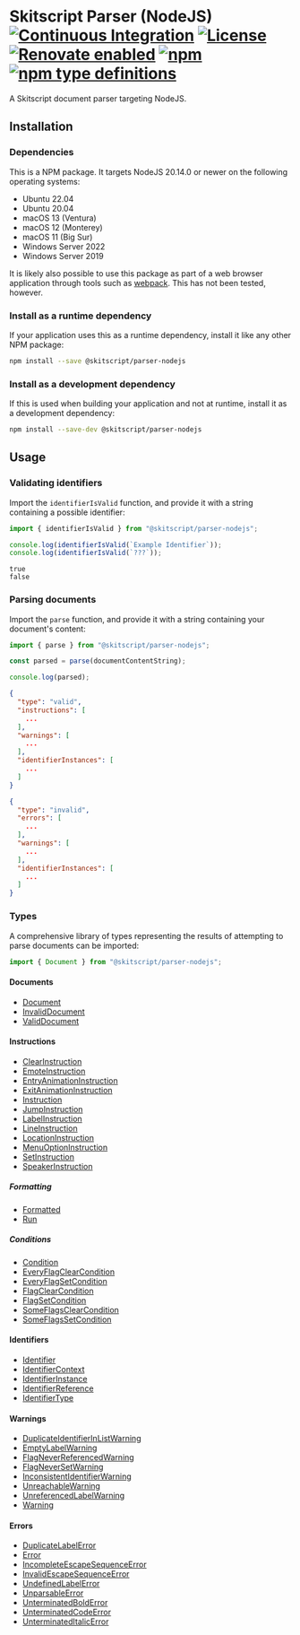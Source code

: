 # Skitscript Parser (NodeJS) [![Continuous Integration](https://github.com/skitscript/parser-nodejs/workflows/Continuous%20Integration/badge.svg)](https://github.com/skitscript/parser-nodejs/actions) [![License](https://img.shields.io/github/license/skitscript/parser-nodejs.svg)](https://github.com/skitscript/parser-nodejs/blob/master/license) [![Renovate enabled](https://img.shields.io/badge/renovate-enabled-brightgreen.svg)](https://renovatebot.com/) [![npm](https://img.shields.io/npm/v/@skitscript/parser-nodejs.svg)](https://www.npmjs.com/package/@skitscript/parser-nodejs) [![npm type definitions](https://img.shields.io/npm/types/@skitscript/parser-nodejs.svg)](https://www.npmjs.com/package/@skitscript/parser-nodejs)

A Skitscript document parser targeting NodeJS.

## Installation

### Dependencies

This is a NPM package.  It targets NodeJS 20.14.0 or newer on the following
operating systems:

- Ubuntu 22.04
- Ubuntu 20.04
- macOS 13 (Ventura)
- macOS 12 (Monterey)
- macOS 11 (Big Sur)
- Windows Server 2022
- Windows Server 2019

It is likely also possible to use this package as part of a web browser
application through tools such as [webpack](https://webpack.js.org/).  This has
not been tested, however.

### Install as a runtime dependency

If your application uses this as a runtime dependency, install it like any other
NPM package:

```bash
npm install --save @skitscript/parser-nodejs
```

### Install as a development dependency

If this is used when building your application and not at runtime, install it as
a development dependency:

```bash
npm install --save-dev @skitscript/parser-nodejs
```

## Usage

### Validating identifiers

Import the `identifierIsValid` function, and provide it with a string containing
a possible identifier:

```typescript
import { identifierIsValid } from "@skitscript/parser-nodejs";

console.log(identifierIsValid(`Example Identifier`));
console.log(identifierIsValid(`???`));
```

```
true
false
```

### Parsing documents

Import the `parse` function, and provide it with a string containing your
document's content:

```typescript
import { parse } from "@skitscript/parser-nodejs";

const parsed = parse(documentContentString);

console.log(parsed);
```

```json
{
  "type": "valid",
  "instructions": [
    ...
  ],
  "warnings": [
    ...
  ],
  "identifierInstances": [
    ...
  ]
}
```

```json
{
  "type": "invalid",
  "errors": [
    ...
  ],
  "warnings": [
    ...
  ],
  "identifierInstances": [
    ...
  ]
}
```

### Types

A comprehensive library of types representing the results of attempting to parse
documents can be imported:

```typescript
import { Document } from "@skitscript/parser-nodejs";
```

#### Documents

- [Document](./Document/index.ts)
- [InvalidDocument](./InvalidDocument/index.ts)
- [ValidDocument](./ValidDocument/index.ts)

#### Instructions

- [ClearInstruction](./ClearInstruction/index.ts)
- [EmoteInstruction](./EmoteInstruction/index.ts)
- [EntryAnimationInstruction](./EntryAnimationInstruction/index.ts)
- [ExitAnimationInstruction](./ExitAnimationInstruction/index.ts)
- [Instruction](./Instruction/index.ts)
- [JumpInstruction](./JumpInstruction/index.ts)
- [LabelInstruction](./LabelInstruction/index.ts)
- [LineInstruction](./LineInstruction/index.ts)
- [LocationInstruction](./LocationInstruction/index.ts)
- [MenuOptionInstruction](./MenuOptionInstruction/index.ts)
- [SetInstruction](./SetInstruction/index.ts)
- [SpeakerInstruction](./SpeakerInstruction/index.ts)

##### Formatting

- [Formatted](./Formatted/index.ts)
- [Run](./Run/index.ts)

##### Conditions

- [Condition](./Condition/index.ts)
- [EveryFlagClearCondition](./EveryFlagClearCondition/index.ts)
- [EveryFlagSetCondition](./EveryFlagSetCondition/index.ts)
- [FlagClearCondition](./FlagClearCondition/index.ts)
- [FlagSetCondition](./FlagSetCondition/index.ts)
- [SomeFlagsClearCondition](./SomeFlagsClearCondition/index.ts)
- [SomeFlagsSetCondition](./SomeFlagsSetCondition/index.ts)

#### Identifiers

- [Identifier](./Identifier/index.ts)
- [IdentifierContext](./IdentifierContext/index.ts)
- [IdentifierInstance](./IdentifierInstance/index.ts)
- [IdentifierReference](./IdentifierReference/index.ts)
- [IdentifierType](./IdentifierType/index.ts)

#### Warnings

- [DuplicateIdentifierInListWarning](./DuplicateIdentifierInListWarning/index.ts)
- [EmptyLabelWarning](./EmptyLabelWarning/index.ts)
- [FlagNeverReferencedWarning](./FlagNeverReferencedWarning/index.ts)
- [FlagNeverSetWarning](./FlagNeverSetWarning/index.ts)
- [InconsistentIdentifierWarning](./InconsistentIdentifierWarning/index.ts)
- [UnreachableWarning](./UnreachableWarning/index.ts)
- [UnreferencedLabelWarning](./UnreferencedLabelWarning/index.ts)
- [Warning](./Warning/index.ts)

#### Errors

- [DuplicateLabelError](./DuplicateLabelError/index.ts)
- [Error](./Error/index.ts)
- [IncompleteEscapeSequenceError](./IncompleteEscapeSequenceError/index.ts)
- [InvalidEscapeSequenceError](./InvalidEscapeSequenceError/index.ts)
- [UndefinedLabelError](./UndefinedLabelError/index.ts)
- [UnparsableError](./UnparsableError/index.ts)
- [UnterminatedBoldError](./UnterminatedBoldError/index.ts)
- [UnterminatedCodeError](./UnterminatedCodeError/index.ts)
- [UnterminatedItalicError](./UnterminatedItalicError/index.ts)
